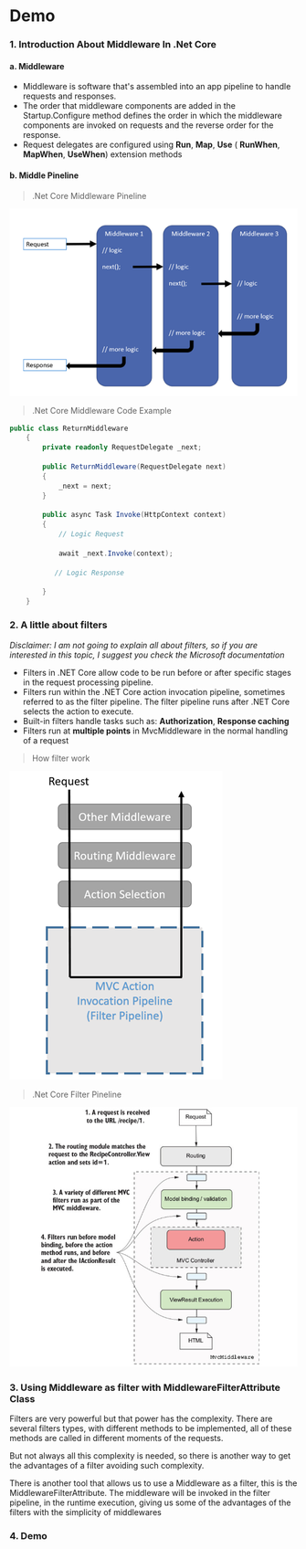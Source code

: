 # Demo
### 1. Introduction About Middleware In .Net Core
#### a. Middleware
- Middleware is software that's assembled into an app pipeline to handle requests and responses.
- The order that middleware components are added in the Startup.Configure method defines the order in which the middleware components are invoked on requests and the reverse order for the response.
- Request delegates are configured using **Run**, **Map**, **Use** ( **RunWhen**, **MapWhen**, **UseWhen**)  extension methods

#### b. Middle Pineline

> .Net Core Middleware Pineline

![Middleware Pineline](./images/middleware-pineline.jpg)

> .Net Core Middleware Code Example

```C# 
public class ReturnMiddleware
    {
        private readonly RequestDelegate _next;

        public ReturnMiddleware(RequestDelegate next)
        {
            _next = next;
        }

        public async Task Invoke(HttpContext context)
        {
            // Logic Request           

            await _next.Invoke(context);

           // Logic Response
           
        }
    }
```


### 2. A little about filters
*Disclaimer: I am not going to explain all about filters, so if you are interested in this topic, I suggest you check the Microsoft documentation*
- Filters in .NET Core allow code to be run before or after specific stages in the request processing pipeline.
- Filters run within the .NET Core action invocation pipeline, sometimes referred to as the filter pipeline. The filter pipeline runs after .NET Core selects the action to execute.
- Built-in filters handle tasks such as:  **Authorization**, **Response caching**
- Filters run at **multiple points** in MvcMiddleware in the normal handling of a request
> How filter work

![Filter HowtoRun](./images/filter-howtorun.jpg)

> .Net Core Filter Pineline 

![Middleware Pineline](./images/filter-pineline.jpg)

### 3. Using Middleware as filter with MiddlewareFilterAttribute Class


Filters are very powerful but that power has the complexity. There are several filters types, with different methods to be implemented, all of these methods are called in different moments of the requests.

But not always all this complexity is needed, so there is another way to get the advantages of a filter avoiding such complexity.

There is another tool that allows us to use a Middleware as a filter, this is the MiddlewareFilterAttribute. The middleware will be invoked in the filter pipeline, in the runtime execution, giving us some of the advantages of the filters with the simplicity of middlewares


### 4. Demo

